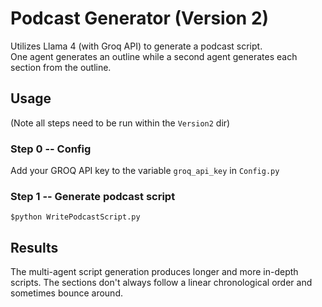 # Podcast Generator (Version 2)
Utilizes Llama 4 (with Groq API) to generate a podcast script.  
One agent generates an outline while a second agent generates each section from the outline.  
## Usage
(Note all steps need to be run within the `Version2` dir)
### Step 0 -- Config
Add your GROQ API key to the variable `groq_api_key` in `Config.py`
### Step 1 -- Generate podcast script
`$python WritePodcastScript.py`
## Results
The multi-agent script generation produces longer and more in-depth scripts. The sections don't always follow a linear chronological order and sometimes bounce around.  